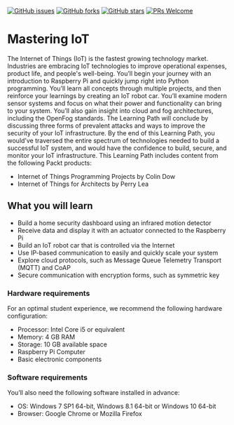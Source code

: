 [![GitHub issues](https://img.shields.io/github/issues/TrainingByPackt/Applied-Unsupervised-Learning-with-R.svg)](https://github.com/PacktPublishing/Mastering-IOT/issues)
[![GitHub forks](https://img.shields.io/github/forks/TrainingByPackt/Applied-Unsupervised-Learning-with-R.svg)](https://github.com/PacktPublishing/Mastering-IOT/network)
[![GitHub stars](https://img.shields.io/github/stars/TrainingByPackt/Applied-Unsupervised-Learning-with-R.svg)](https://github.com/PacktPublishing/Mastering-IOT/stargazers)
[![PRs Welcome](https://img.shields.io/badge/PRs-welcome-brightgreen.svg)](https://github.com/PacktPublishing/Mastering-IOT/pulls)



# Mastering IoT
The Internet of Things (IoT) is the fastest growing technology market. Industries are
embracing IoT technologies to improve operational expenses, product life, and
people's well-being.
You’ll begin your journey with an introduction to Raspberry Pi and quickly jump
right into Python programming. You’ll learn all concepts through multiple projects,
and then reinforce your learnings by creating an IoT robot car. You’ll examine
modern sensor systems and focus on what their power and functionality can bring to
your system. You’ll also gain insight into cloud and fog architectures, including the
OpenFog standards. The Learning Path will conclude by discussing three forms of
prevalent attacks and ways to improve the security of your IoT infrastructure.
By the end of this Learning Path, you would’ve traversed the entire spectrum of
technologies needed to build a successful IoT system, and would have the confidence
to build, secure, and monitor your IoT infrastructure.
This Learning Path includes content from the following Packt products:
* Internet of Things Programming Projects by Colin Dow
* Internet of Things for Architects by Perry Lea



## What you will learn
* Build a home security dashboard using an infrared motion detector
* Receive data and display it with an actuator connected to the Raspberry Pi
* Build an IoT robot car that is controlled via the Internet
* Use IP-based communication to easily and quickly scale your system
* Explore cloud protocols, such as Message Queue Telemetry Transport (MQTT) and CoAP
* Secure communication with encryption forms, such as symmetric key

### Hardware requirements
For an optimal student experience, we recommend the following hardware configuration:
* Processor: Intel Core i5 or equivalent
* Memory: 4 GB RAM
* Storage: 10 GB available space
* Raspberry Pi Computer
* Basic electronic components



### Software requirements
You’ll also need the following software installed in advance:
* OS: Windows 7 SP1 64-bit, Windows 8.1 64-bit or Windows 10 64-bit
* Browser: Google Chrome or Mozilla Firefox



